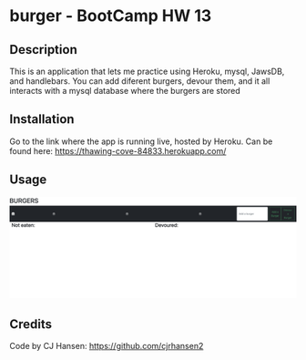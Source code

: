 # burger - BootCamp HW 13

## Description
This is an application that lets me practice using Heroku, mysql, JawsDB, and handlebars. You can add diferent burgers, devour them, and it all interacts with a mysql database where the burgers are stored

## Installation
Go to the link where the app is running live, hosted by Heroku. Can be found here: https://thawing-cove-84833.herokuapp.com/


## Usage

![](burgerapp.png)


## Credits
Code by CJ Hansen: https://github.com/cjrhansen2
